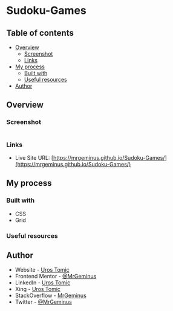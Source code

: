 # Sudoku-Games

## Table of contents

- [Overview](#overview)
  - [Screenshot](#screenshot)
  - [Links](#links)
- [My process](#my-process)
  - [Built with](#built-with)
  - [Useful resources](#useful-resources)
- [Author](#author)

## Overview

### Screenshot

![]()

### Links

- Live Site URL: [https://mrgeminus.github.io/Sudoku-Games/](https://mrgeminus.github.io/Sudoku-Games/)

## My process

### Built with

- CSS
- Grid

### Useful resources

## Author

- Website - [Uros Tomic](https://mrgeminus.com/)
- Frontend Mentor - [@MrGeminus](https://www.frontendmentor.io/profile/MrGeminus)
- LinkedIn - [Uros Tomic](https://www.linkedin.com/in/mrgeminus/)
- Xing - [Uros Tomic](https://www.xing.com/profile/Uros_Tomic3/cv)
- StackOverflow - [MrGeminus](https://www.linkedin.com/in/mrgeminus/)
- Twitter - [@MrGeminus](https://twitter.com/MrGeminus)